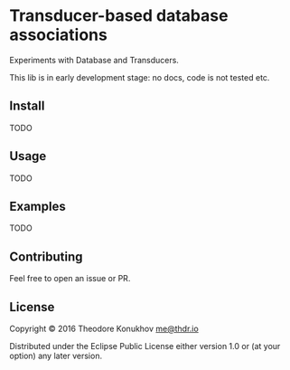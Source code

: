 # Transducer-based database associations

Experiments with Database and Transducers.

This lib is in early development stage: no docs, code is not tested etc.

## Install

TODO

## Usage

TODO

## Examples

TODO

## Contributing

Feel free to open an issue or PR.

## License

Copyright © 2016 Theodore Konukhov <me@thdr.io>

Distributed under the Eclipse Public License either version 1.0 or (at your option) any later version.


